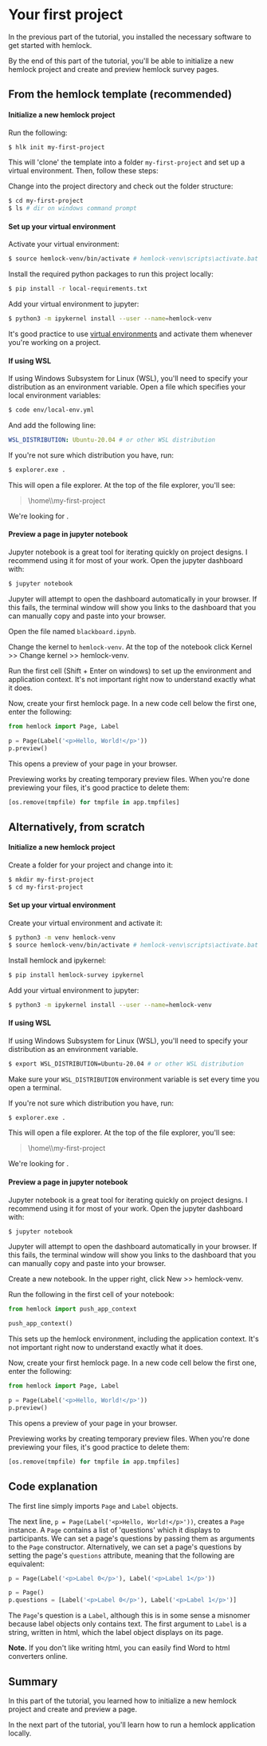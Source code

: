 # Your first project

In the previous part of the tutorial, you installed the necessary software to get started with hemlock.

By the end of this part of the tutorial, you'll be able to initialize a new hemlock project and create and preview hemlock survey pages.

## From the hemlock template (recommended)

#### Initialize a new hemlock project

Run the following:

```bash
$ hlk init my-first-project
```

This will 'clone' the template into a folder `my-first-project` and set up a virtual environment. Then, follow these steps:

Change into the project directory and check out the folder structure:

```bash
$ cd my-first-project
$ ls # dir on windows command prompt
```

#### Set up your virtual environment

Activate your virtual environment:

```bash
$ source hemlock-venv/bin/activate # hemlock-venv\scripts\activate.bat on windows command prompt
```

Install the required python packages to run this project locally:

```bash
$ pip install -r local-requirements.txt
```

Add your virtual environment to jupyter:

```bash
$ python3 -m ipykernel install --user --name=hemlock-venv
```

It's good practice to use [virtual environments](https://docs.python.org/3/tutorial/venv.html) and activate them whenever you're working on a project.

#### If using WSL

If using Windows Subsystem for Linux (WSL), you'll need to specify your distribution as an environment variable. Open a file which specifies your local environment variables:

```bash
$ code env/local-env.yml
```

And add the following line:

```yaml
WSL_DISTRIBUTION: Ubuntu-20.04 # or other WSL distribution
```

If you're not sure which distribution you have, run:

```bash
$ explorer.exe .
```

This will open a file explorer. At the top of the file explorer, you'll see:

> <my-wsl-distribution>\\home\\<my-wsl-username>\\my-first-project

We're looking for <my-wsl-distribution>.

#### Preview a page in jupyter notebook

Jupyter notebook is a great tool for iterating quickly on project designs. I recommend using it for most of your work. Open the jupyter dashboard with:

```bash
$ jupyter notebook
```

Jupyter will attempt to open the dashboard automatically in your browser. If this fails, the terminal window will show you links to the dashboard that you can manually copy and paste into your browser.

Open the file named `blackboard.ipynb`.

Change the kernel to `hemlock-venv`. At the top of the notebook click Kernel >> Change kernel >> hemlock-venv.

Run the first cell (Shift + Enter on windows) to set up the environment and application context. It's not important right now to understand exactly what it does.

Now, create your first hemlock page. In a new code cell below the first one, enter the following:

```python
from hemlock import Page, Label

p = Page(Label('<p>Hello, World!</p>'))
p.preview()
```

This opens a preview of your page in your browser.

Previewing works by creating temporary preview files. When you're done previewing your files, it's good practice to delete them:

<!-- not working on windows native -->

```python
[os.remove(tmpfile) for tmpfile in app.tmpfiles]
```

## Alternatively, from scratch

#### Initialize a new hemlock project

Create a folder for your project and change into it:

```bash
$ mkdir my-first-project
$ cd my-first-project
```

#### Set up your virtual environment

Create your virtual environment and activate it:

```bash
$ python3 -m venv hemlock-venv
$ source hemlock-venv/bin/activate # hemlock-venv\scripts\activate.bat on windows command prompt
```

Install hemlock and ipykernel:

```bash
$ pip install hemlock-survey ipykernel
```

Add your virtual environment to jupyter:

```bash
$ python3 -m ipykernel install --user --name=hemlock-venv
```

#### If using WSL

If using Windows Subsystem for Linux (WSL), you'll need to specify your distribution as an environment variable.

```bash
$ export WSL_DISTRIBUTION=Ubuntu-20.04 # or other WSL distribution
```

Make sure your `WSL_DISTRIBUTION` environment variable is set every time you open a terminal.

If you're not sure which distribution you have, run:

```bash
$ explorer.exe .
```

This will open a file explorer. At the top of the file explorer, you'll see:

> <my-wsl-distribution>\\home\\<my-wsl-username>\\my-first-project

We're looking for <my-wsl-distribution>.

#### Preview a page in jupyter notebook

Jupyter notebook is a great tool for iterating quickly on project designs. I recommend using it for most of your work. Open the jupyter dashboard with:

```bash
$ jupyter notebook
```

Jupyter will attempt to open the dashboard automatically in your browser. If this fails, the terminal window will show you links to the dashboard that you can manually copy and paste into your browser.

Create a new notebook. In the upper right, click New >> hemlock-venv. 

Run the following in the first cell of your notebook:

```python
from hemlock import push_app_context

push_app_context()
```

This sets up the hemlock environment, including the application context. It's not important right now to understand exactly what it does.

Now, create your first hemlock page. In a new code cell below the first one, enter the following:

```python
from hemlock import Page, Label

p = Page(Label('<p>Hello, World!</p>'))
p.preview()
```

This opens a preview of your page in your browser.

Previewing works by creating temporary preview files. When you're done previewing your files, it's good practice to delete them:

```python
[os.remove(tmpfile) for tmpfile in app.tmpfiles]
```

## Code explanation

The first line simply imports `Page` and `Label` objects.

The next line, `p = Page(Label('<p>Hello, World!</p>'))`, creates a `Page` instance. A `Page` contains a list of 'questions' which it displays to participants. We can set a page's questions by passing them as arguments to the `Page` constructor. Alternatively, we can set a page's questions by setting the page's `questions` attribute, meaning that the following are equivalent:

```python
p = Page(Label('<p>Label 0</p>'), Label('<p>Label 1</p>'))
```

```python
p = Page()
p.questions = [Label('<p>Label 0</p>'), Label('<p>Label 1</p>')]
```

The `Page`'s question is a `Label`, although this is in some sense a misnomer because label objects only contains text. The first argument to `Label` is a string, written in html, which the label object displays on its page.

**Note.** If you don't like writing html, you can easily find Word to html converters online.

## Summary

In this part of the tutorial, you learned how to initialize a new hemlock project and create and preview a page.

In the next part of the tutorial, you'll learn how to run a hemlock application locally.